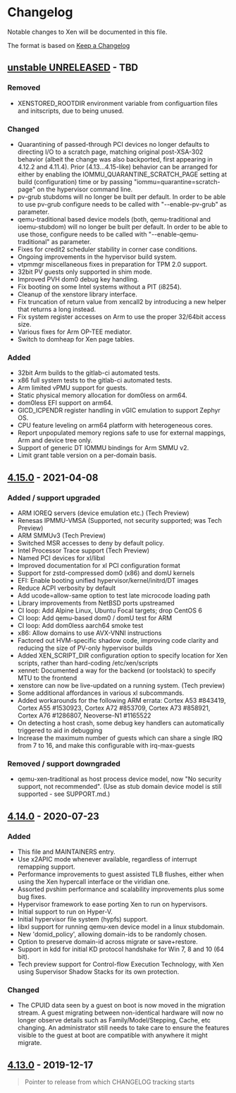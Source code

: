 # Changelog

Notable changes to Xen will be documented in this file.

The format is based on [Keep a Changelog](https://keepachangelog.com/en/1.0.0/)

## [unstable UNRELEASED](https://xenbits.xen.org/gitweb/?p=xen.git;a=shortlog;h=staging) - TBD

### Removed
 - XENSTORED_ROOTDIR environment variable from configuartion files and
   initscripts, due to being unused.

### Changed
 - Quarantining of passed-through PCI devices no longer defaults to directing I/O to a scratch
   page, matching original post-XSA-302 behavior (albeit the change was also backported, first
   appearing in 4.12.2 and 4.11.4). Prior (4.13...4.15-like) behavior can be arranged for
   either by enabling the IOMMU_QUARANTINE_SCRATCH_PAGE setting at build (configuration) time
   or by passing "iommu=quarantine=scratch-page" on the hypervisor command line.
 - pv-grub stubdoms will no longer be built per default. In order to be able to use pv-grub
   configure needs to be called with "--enable-pv-grub" as parameter.
 - qemu-traditional based device models (both, qemu-traditional and ioemu-stubdom) will
   no longer be built per default. In order to be able to use those, configure needs to
   be called with "--enable-qemu-traditional" as parameter.
 - Fixes for credit2 scheduler stability in corner case conditions.
 - Ongoing improvements in the hypervisor build system.
 - vtpmmgr miscellaneous fixes in preparation for TPM 2.0 support.
 - 32bit PV guests only supported in shim mode.
 - Improved PVH dom0 debug key handling.
 - Fix booting on some Intel systems without a PIT (i8254).
 - Cleanup of the xenstore library interface.
 - Fix truncation of return value from xencall2 by introducing a new helper
   that returns a long instead.
 - Fix system register accesses on Arm to use the proper 32/64bit access size.
 - Various fixes for Arm OP-TEE mediator.
 - Switch to domheap for Xen page tables.

### Added
 - 32bit Arm builds to the gitlab-ci automated tests.
 - x86 full system tests to the gitlab-ci automated tests.
 - Arm limited vPMU support for guests.
 - Static physical memory allocation for dom0less on arm64.
 - dom0less EFI support on arm64.
 - GICD_ICPENDR register handling in vGIC emulation to support Zephyr OS.
 - CPU feature leveling on arm64 platform with heterogeneous cores.
 - Report unpopulated memory regions safe to use for external mappings, Arm and
   device tree only.
 - Support of generic DT IOMMU bindings for Arm SMMU v2.
 - Limit grant table version on a per-domain basis.

## [4.15.0](https://xenbits.xen.org/gitweb/?p=xen.git;a=shortlog;h=RELEASE-4.15.0) - 2021-04-08

### Added / support upgraded
 - ARM IOREQ servers (device emulation etc.) (Tech Preview)
 - Renesas IPMMU-VMSA (Supported, not security supported; was Tech Preview)
 - ARM SMMUv3 (Tech Preview)
 - Switched MSR accesses to deny by default policy.
 - Intel Processor Trace support (Tech Preview)
 - Named PCI devices for xl/libxl
 - Improved documentation for xl PCI configuration format
 - Support for zstd-compressed dom0 (x86) and domU kernels
 - EFI: Enable booting unified hypervisor/kernel/initrd/DT images
 - Reduce ACPI verbosity by default
 - Add ucode=allow-same option to test late microcode loading path
 - Library improvements from NetBSD ports upstreamed
 - CI loop: Add Alpine Linux, Ubuntu Focal targets; drop CentOS 6
 - CI loop: Add qemu-based dom0 / domU test for ARM
 - CI loop: Add dom0less aarch64 smoke test
 - x86: Allow domains to use AVX-VNNI instructions
 - Factored out HVM-specific shadow code, improving code clarity and reducing the size of PV-only hypervisor builds
 - Added XEN_SCRIPT_DIR configuration option to specify location for Xen scripts, rather than hard-coding /etc/xen/scripts
 - xennet: Documented a way for the backend (or toolstack) to specify MTU to the frontend
 - xenstore can now be live-updated on a running system. (Tech preview)
 - Some additional affordances in various xl subcommands.
 - Added workarounds for the following ARM errata: Cortex A53 #843419, Cortex A55 #1530923, Cortex A72 #853709, Cortex A73 #858921, Cortex A76 #1286807, Neoverse-N1 #1165522
 - On detecting a host crash, some debug key handlers can automatically triggered to aid in debugging
 - Increase the maximum number of guests which can share a single IRQ from 7 to 16, and make this configurable with irq-max-guests

### Removed / support downgraded

 - qemu-xen-traditional as host process device model, now "No security
   support, not recommended".  (Use as stub domain device model is still
   supported - see SUPPORT.md.)

## [4.14.0](https://xenbits.xen.org/gitweb/?p=xen.git;a=shortlog;h=RELEASE-4.14.0) - 2020-07-23

### Added
 - This file and MAINTAINERS entry.
 - Use x2APIC mode whenever available, regardless of interrupt remapping
   support.
 - Performance improvements to guest assisted TLB flushes, either when using
   the Xen hypercall interface or the viridian one.
 - Assorted pvshim performance and scalability improvements plus some bug
   fixes.
 - Hypervisor framework to ease porting Xen to run on hypervisors.
 - Initial support to run on Hyper-V.
 - Initial hypervisor file system (hypfs) support.
 - libxl support for running qemu-xen device model in a linux stubdomain.
 - New 'domid_policy', allowing domain-ids to be randomly chosen.
 - Option to preserve domain-id across migrate or save+restore.
 - Support in kdd for initial KD protocol handshake for Win 7, 8 and 10 (64 bit).
 - Tech preview support for Control-flow Execution Technology, with Xen using
   Supervisor Shadow Stacks for its own protection.

### Changed
 - The CPUID data seen by a guest on boot is now moved in the migration
   stream.  A guest migrating between non-identical hardware will now no
   longer observe details such as Family/Model/Stepping, Cache, etc changing.
   An administrator still needs to take care to ensure the features visible to
   the guest at boot are compatible with anywhere it might migrate.

## [4.13.0](https://xenbits.xen.org/gitweb/?p=xen.git;a=shortlog;h=RELEASE-4.13.0) - 2019-12-17

> Pointer to release from which CHANGELOG tracking starts
